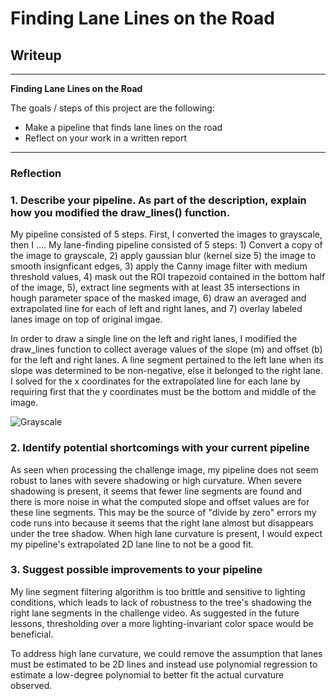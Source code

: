 # **Finding Lane Lines on the Road** 

## Writeup

---

**Finding Lane Lines on the Road**

The goals / steps of this project are the following:
* Make a pipeline that finds lane lines on the road
* Reflect on your work in a written report


[//]: # (Image References)

[image1]: ./test_images_output/full-line-labeled-whiteCarLaneSwitch.jpg "Grayscale"

---

### Reflection

### 1. Describe your pipeline. As part of the description, explain how you modified the draw_lines() function.

My pipeline consisted of 5 steps. First, I converted the images to grayscale, then I .... 
My lane-finding pipeline consisted of 5 steps: 1) Convert a copy of the image to grayscale, 2) 
apply gaussian blur (kernel size 5) the image to smooth insignficant edges, 3)
apply the Canny image filter with medium threshold values, 4) mask out the ROI trapezoid
contained in the bottom half of the image, 5), extract line segments with at least 35 intersections
in hough parameter space of the masked image, 6) draw an averaged and extrapolated 
line for each of left and right lanes, and 7) overlay labeled lanes image on top of
original imgae.

In order to draw a single line on the left and right lanes, I modified the draw_lines function 
to collect average values of the slope (m) and offset (b) for the left and right lanes. A line 
segment pertained to the left lane when its slope was determined to be non-negative, else it 
belonged to the right lane. I solved for the x coordinates for the extrapolated line for each lane
by requiring first that the y coordinates must be the bottom and middle of the image.

![][image1]


### 2. Identify potential shortcomings with your current pipeline


As seen when processing the challenge image, my pipeline does not seem robust to
lanes with severe shadowing or high curvature.
When severe shadowing is present, it seems that fewer line segments are found and there
is more noise in what the computed slope and offset values are for these line segments. This 
may be the source of "divide by zero" errors my code runs into because it seems that the right lane
almost but disappears under the tree shadow.
When high lane curvature is present, I would expect my pipeline's extrapolated 2D lane line to
not be a good fit.


### 3. Suggest possible improvements to your pipeline

My line segment filtering algorithm is too brittle and sensitive to lighting conditions, which
leads to lack of robustness to the tree's shadowing the right lane segments in the challenge video.
As suggested in the future lessons, thresholding over a more lighting-invariant color space would be
beneficial.

To address high lane curvature, we could remove the assumption that lanes must be estimated
to be 2D lines and instead use polynomial regression to estimate a low-degree polynomial to better
fit the actual curvature observed.
